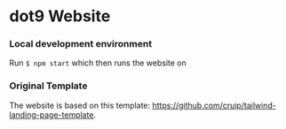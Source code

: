 # dot9 Website
### Local development environment
Run `$ npm start` which then runs the website on 

### Original Template
The website is based on this template: https://github.com/cruip/tailwind-landing-page-template.
